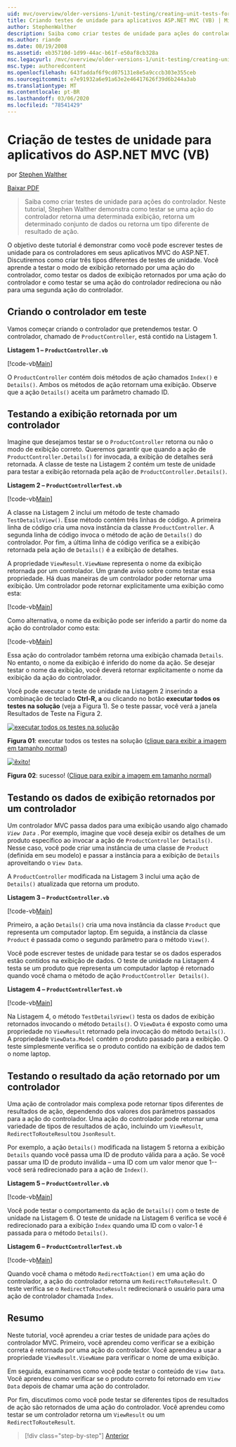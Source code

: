 ```yaml
---
uid: mvc/overview/older-versions-1/unit-testing/creating-unit-tests-for-asp-net-mvc-applications-vb
title: Criando testes de unidade para aplicativos ASP.NET MVC (VB) | Microsoft Docs
author: StephenWalther
description: Saiba como criar testes de unidade para ações do controlador. Neste tutorial, Stephen Walther demonstra como testar se uma ação do controlador retorna uma partir de...
ms.author: riande
ms.date: 08/19/2008
ms.assetid: eb35710d-1d99-44ac-b61f-e50af8cb328a
msc.legacyurl: /mvc/overview/older-versions-1/unit-testing/creating-unit-tests-for-asp-net-mvc-applications-vb
msc.type: authoredcontent
ms.openlocfilehash: 643faddaf6f9cd075131e8e5a9cccb303e355ceb
ms.sourcegitcommit: e7e91932a6e91a63e2e46417626f39d6b244a3ab
ms.translationtype: MT
ms.contentlocale: pt-BR
ms.lasthandoff: 03/06/2020
ms.locfileid: "78541429"
---
```

# <a name="creating-unit-tests-for-aspnet-mvc-applications-vb"></a>Criação de testes de unidade para aplicativos do ASP.NET MVC (VB)

por [Stephen Walther](https://github.com/StephenWalther)

[Baixar PDF](https://download.microsoft.com/download/8/4/8/84843d8d-1575-426c-bcb5-9d0c42e51416/ASPNET_MVC_Tutorial_07_VB.pdf)

> Saiba como criar testes de unidade para ações do controlador. Neste tutorial, Stephen Walther demonstra como testar se uma ação do controlador retorna uma determinada exibição, retorna um determinado conjunto de dados ou retorna um tipo diferente de resultado de ação.

O objetivo deste tutorial é demonstrar como você pode escrever testes de unidade para os controladores em seus aplicativos MVC do ASP.NET. Discutiremos como criar três tipos diferentes de testes de unidade. Você aprende a testar o modo de exibição retornado por uma ação do controlador, como testar os dados de exibição retornados por uma ação do controlador e como testar se uma ação do controlador redireciona ou não para uma segunda ação do controlador.

## <a name="creating-the-controller-under-test"></a>Criando o controlador em teste

Vamos começar criando o controlador que pretendemos testar. O controlador, chamado de `ProductController`, está contido na Listagem 1.

**Listagem 1 – `ProductController.vb`**

[!code-vb[Main](creating-unit-tests-for-asp-net-mvc-applications-vb/samples/sample1.vb)]

O `ProductController` contém dois métodos de ação chamados `Index()` e `Details()`. Ambos os métodos de ação retornam uma exibição. Observe que a ação `Details()` aceita um parâmetro chamado ID.

## <a name="testing-the-view-returned-by-a-controller"></a>Testando a exibição retornada por um controlador

Imagine que desejamos testar se o `ProductController` retorna ou não o modo de exibição correto. Queremos garantir que quando a ação de `ProductController.Details()` for invocada, a exibição de detalhes será retornada. A classe de teste na Listagem 2 contém um teste de unidade para testar a exibição retornada pela ação de `ProductController.Details()`.

**Listagem 2 – `ProductControllerTest.vb`**

[!code-vb[Main](creating-unit-tests-for-asp-net-mvc-applications-vb/samples/sample2.vb)]

A classe na Listagem 2 inclui um método de teste chamado `TestDetailsView()`. Esse método contém três linhas de código. A primeira linha de código cria uma nova instância da classe `ProductController`. A segunda linha de código invoca o método de ação de `Details()` do controlador. Por fim, a última linha de código verifica se a exibição retornada pela ação de `Details()` é a exibição de detalhes.

A propriedade `ViewResult.ViewName` representa o nome da exibição retornada por um controlador. Um grande aviso sobre como testar essa propriedade. Há duas maneiras de um controlador poder retornar uma exibição. Um controlador pode retornar explicitamente uma exibição como esta:

[!code-vb[Main](creating-unit-tests-for-asp-net-mvc-applications-vb/samples/sample3.vb)]

Como alternativa, o nome da exibição pode ser inferido a partir do nome da ação do controlador como esta:

[!code-vb[Main](creating-unit-tests-for-asp-net-mvc-applications-vb/samples/sample4.vb)]

Essa ação do controlador também retorna uma exibição chamada `Details`. No entanto, o nome da exibição é inferido do nome da ação. Se desejar testar o nome da exibição, você deverá retornar explicitamente o nome da exibição da ação do controlador.

Você pode executar o teste de unidade na Listagem 2 inserindo a combinação de teclado **Ctrl-R, a** ou clicando no botão **executar todos os testes na solução** (veja a Figura 1). Se o teste passar, você verá a janela Resultados de Teste na Figura 2.

[![executar todos os testes na solução](creating-unit-tests-for-asp-net-mvc-applications-vb/_static/image2.png)](creating-unit-tests-for-asp-net-mvc-applications-vb/_static/image1.png)

**Figura 01**: executar todos os testes na solução ([clique para exibir a imagem em tamanho normal](creating-unit-tests-for-asp-net-mvc-applications-vb/_static/image3.png))

[![êxito!](creating-unit-tests-for-asp-net-mvc-applications-vb/_static/image5.png)](creating-unit-tests-for-asp-net-mvc-applications-vb/_static/image4.png)

**Figura 02**: sucesso! ([Clique para exibir a imagem em tamanho normal](creating-unit-tests-for-asp-net-mvc-applications-vb/_static/image6.png))

## <a name="testing-the-view-data-returned-by-a-controller"></a>Testando os dados de exibição retornados por um controlador

Um controlador MVC passa dados para uma exibição usando algo chamado *`View Data`* . Por exemplo, imagine que você deseja exibir os detalhes de um produto específico ao invocar a ação de `ProductController Details()`. Nesse caso, você pode criar uma instância de uma classe de `Product` (definida em seu modelo) e passar a instância para a exibição de `Details` aproveitando o `View Data`.

A `ProductController` modificada na Listagem 3 inclui uma ação de `Details()` atualizada que retorna um produto.

**Listagem 3 – `ProductController.vb`**

[!code-vb[Main](creating-unit-tests-for-asp-net-mvc-applications-vb/samples/sample5.vb)]

Primeiro, a ação `Details()` cria uma nova instância da classe `Product` que representa um computador laptop. Em seguida, a instância da classe `Product` é passada como o segundo parâmetro para o método `View()`.

Você pode escrever testes de unidade para testar se os dados esperados estão contidos na exibição de dados. O teste de unidade na Listagem 4 testa se um produto que representa um computador laptop é retornado quando você chama o método de ação `ProductController Details()`.

**Listagem 4 – `ProductControllerTest.vb`**

[!code-vb[Main](creating-unit-tests-for-asp-net-mvc-applications-vb/samples/sample6.vb)]

Na Listagem 4, o método `TestDetailsView()` testa os dados de exibição retornados invocando o método `Details()`. O `ViewData` é exposto como uma propriedade no `ViewResult` retornado pela invocação do método `Details()`. A propriedade `ViewData.Model` contém o produto passado para a exibição. O teste simplesmente verifica se o produto contido na exibição de dados tem o nome laptop.

## <a name="testing-the-action-result-returned-by-a-controller"></a>Testando o resultado da ação retornado por um controlador

Uma ação de controlador mais complexa pode retornar tipos diferentes de resultados de ação, dependendo dos valores dos parâmetros passados para a ação do controlador. Uma ação do controlador pode retornar uma variedade de tipos de resultados de ação, incluindo um `ViewResult`, `RedirectToRouteResult`ou `JsonResult`.

Por exemplo, a ação `Details()` modificada na listagem 5 retorna a exibição `Details` quando você passa uma ID de produto válida para a ação. Se você passar uma ID de produto inválida – uma ID com um valor menor que 1--você será redirecionado para a ação de `Index()`.

**Listagem 5 – `ProductController.vb`**

[!code-vb[Main](creating-unit-tests-for-asp-net-mvc-applications-vb/samples/sample7.vb)]

Você pode testar o comportamento da ação de `Details()` com o teste de unidade na Listagem 6. O teste de unidade na Listagem 6 verifica se você é redirecionado para a exibição `Index` quando uma ID com o valor-1 é passada para o método `Details()`.

**Listagem 6 – `ProductControllerTest.vb`**

[!code-vb[Main](creating-unit-tests-for-asp-net-mvc-applications-vb/samples/sample8.vb)]

Quando você chama o método `RedirectToAction()` em uma ação do controlador, a ação do controlador retorna um `RedirectToRouteResult`. O teste verifica se o `RedirectToRouteResult` redirecionará o usuário para uma ação de controlador chamada `Index`.

## <a name="summary"></a>Resumo

Neste tutorial, você aprendeu a criar testes de unidade para ações do controlador MVC. Primeiro, você aprendeu como verificar se a exibição correta é retornada por uma ação do controlador. Você aprendeu a usar a propriedade `ViewResult.ViewName` para verificar o nome de uma exibição.

Em seguida, examinamos como você pode testar o conteúdo de `View Data`. Você aprendeu como verificar se o produto correto foi retornado em `View Data` depois de chamar uma ação do controlador.

Por fim, discutimos como você pode testar se diferentes tipos de resultados de ação são retornados de uma ação do controlador. Você aprendeu como testar se um controlador retorna um `ViewResult` ou um `RedirectToRouteResult`.

> [!div class="step-by-step"]
> [Anterior](creating-unit-tests-for-asp-net-mvc-applications-cs.md)

